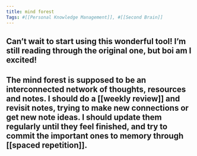 ```yaml
---
title: mind forest
Tags: #[[Personal Knowledge Management]], #[[Second Brain]]
---
```


## Can’t wait to start using this wonderful tool! I’m still reading through the original one, but boi am I excited!
## The mind forest is supposed to be an interconnected network of thoughts, resources and notes. I should do a [[weekly review]] and revisit notes, trying to make new connections or get new note ideas. I should update them regularly until they feel finished, and try to commit the important ones to memory through [[spaced repetition]].